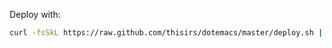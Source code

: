 Deploy with:

```sh
curl -fsSkL https://raw.github.com/thisirs/dotemacs/master/deploy.sh | bash
```
